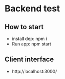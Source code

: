 # Backend test

## How to start

- install dep: npm i
- Run app: npm start

## Client interface
- http://localhost:3000/

